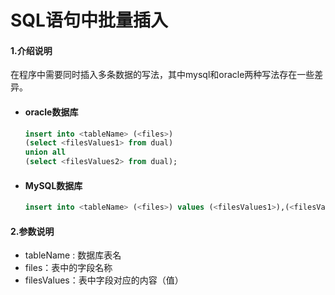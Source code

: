 # SQL语句中批量插入

#### 1.介绍说明

​	在程序中需要同时插入多条数据的写法，其中mysql和oracle两种写法存在一些差异。

- #### oracle数据库

  ```sql
  insert into <tableName> (<files>) 
  (select <filesValues1> from dual) 
  union all 
  (select <filesValues2> from dual);
  ```

- #### MySQL数据库

  ```sql
  insert into <tableName> (<files>) values (<filesValues1>),(<filesValues2>);
  ```

#### 2.参数说明

- tableName : 数据库表名
- files：表中的字段名称
- filesValues：表中字段对应的内容（值）

